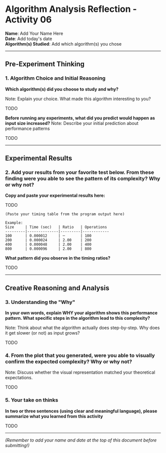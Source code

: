 # Algorithm Analysis Reflection - Activity 06

**Name**: Add Your Name Here  
**Date**: Add today's date  
**Algorithm(s) Studied**: Add which algorithm(s) you chose

---

## Pre-Experiment Thinking

### 1. Algorithm Choice and Initial Reasoning

**Which algorithm(s) did you choose to study and why?**

Note: Explain your choice. What made this algorithm interesting to you?

TODO

**Before running any experiments, what did you predict would happen as input size increased?**
Note: Describe your initial prediction about performance patterns

TODO

---

## Experimental Results

### 2. Add your results from your favorite test below. From these finding were you able to see the pattern of its complexity? Why or why not?

**Copy and paste your experimental results here:**

TODO

```
(Paste your timing table from the program output here)

Example:
Size     | Time (sec)   | Ratio   | Operations  
---------|--------------|---------|------------
100      | 0.000012     | ─       | 100
200      | 0.000024     | 2.00    | 200
400      | 0.000048     | 2.00    | 400
800      | 0.000096     | 2.00    | 800
```

**What pattern did you observe in the timing ratios?**

TODO

---

## Creative Reasoning and Analysis

### 3. Understanding the "Why"

**In your own words, explain WHY your algorithm shows this performance pattern. What specific steps in the algorithm lead to this complexity?**

Note: Think about what the algorithm actually does step-by-step. Why does it get slower (or not) as input grows?

TODO

### 4. From the plot that you generated, were you able to visually confirm the expected complexity? Why or why not?

Note: Discuss whether the visual representation matched your theoretical expectations.

TODO

### 5. Your take on thinks

**In two or three sentences (using clear and meaningful language), please summarize what you learned from this activity**

TODO

---

*(Remember to add your name and date at the top of this document before submitting!)*